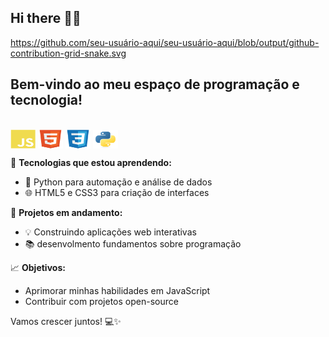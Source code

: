 ## Hi there  👨‍💻
https://github.com/seu-usuário-aqui/seu-usuário-aqui/blob/output/github-contribution-grid-snake.svg


## Bem-vindo ao meu espaço de programação e tecnologia!



<div style="display: inline_block"><br>
  <img align="center" alt="Tech-Js" height="30" width="40" src="https://raw.githubusercontent.com/devicons/devicon/master/icons/javascript/javascript-plain.svg">
  <img align="center" alt="Tech-HTML" height="30" width="40" src="https://raw.githubusercontent.com/devicons/devicon/master/icons/html5/html5-original.svg">
  <img align="center" alt="Tech-CSS" height="30" width="40" src="https://raw.githubusercontent.com/devicons/devicon/master/icons/css3/css3-original.svg">
  <img align="center" alt="Tech-Python" height="30" width="40" src="https://raw.githubusercontent.com/devicons/devicon/master/icons/python/python-original.svg">
</div>


🌱 **Tecnologias que estou aprendendo:**
- 🐍 Python para automação e análise de dados
- 🌐 HTML5 e CSS3 para criação de interfaces

🚀 **Projetos em andamento:**
- 💡 Construindo aplicações web interativas
- 📚 desenvolmento fundamentos sobre programação

📈 **Objetivos:**
- Aprimorar minhas habilidades em JavaScript
- Contribuir com projetos open-source

Vamos crescer juntos! 💻✨






